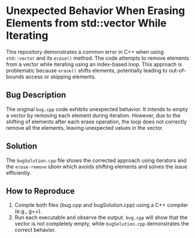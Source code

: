 # Unexpected Behavior When Erasing Elements from std::vector While Iterating

This repository demonstrates a common error in C++ when using `std::vector` and its `erase()` method.  The code attempts to remove elements from a vector while iterating using an index-based loop. This approach is problematic because `erase()` shifts elements, potentially leading to out-of-bounds access or skipping elements.

## Bug Description
The original `bug.cpp` code exhibits unexpected behavior. It intends to empty a vector by removing each element during iteration. However, due to the shifting of elements after each erase operation, the loop does not correctly remove all the elements, leaving unexpected values in the vector.

## Solution
The `bugSolution.cpp` file shows the corrected approach using iterators and the `erase-remove` idiom which avoids shifting elements and solves the issue efficiently.

## How to Reproduce
1. Compile both files (bug.cpp and bugSolution.cpp) using a C++ compiler (e.g., g++).
2. Run each executable and observe the output.  `bug.cpp` will show that the vector is not completely empty, while `bugSolution.cpp` demonstrates the correct behavior.